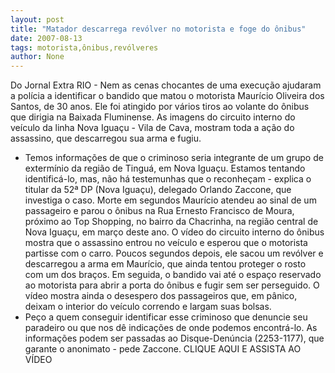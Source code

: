 ```yaml
---
layout: post
title: "Matador descarrega revólver no motorista e foge do ônibus"
date: 2007-08-13
tags: motorista,ônibus,revólveres
author: None
---
```

Do Jornal Extra
RIO - Nem as cenas chocantes de uma execu&ccedil;&atilde;o ajudaram a pol&iacute;cia a identificar o bandido que matou o motorista Maur&iacute;cio Oliveira dos Santos, de 30 anos. Ele foi atingido por v&aacute;rios tiros ao volante do &ocirc;nibus que dirigia na Baixada Fluminense. As imagens do circuito interno do ve&iacute;culo da linha Nova Igua&ccedil;u - Vila de Cava, mostram toda a a&ccedil;&atilde;o do assassino, que descarregou sua arma e fugiu.
- Temos informa&ccedil;&otilde;es de que o criminoso seria integrante de um grupo de exterm&iacute;nio da regi&atilde;o de Tingu&aacute;, em Nova Igua&ccedil;u. Estamos tentando identific&aacute;-lo, mas, n&atilde;o h&aacute; testemunhas que o reconhe&ccedil;am - explica o titular da 52&ordf; DP (Nova Igua&ccedil;u), delegado Orlando Zaccone, que investiga o caso.
Morte em segundos
Maur&iacute;cio atendeu ao sinal de um passageiro e parou o &ocirc;nibus na Rua Ernesto Francisco de Moura, pr&oacute;ximo ao Top Shopping, no bairro da Chacrinha, na regi&atilde;o central de Nova Igua&ccedil;u, em mar&ccedil;o deste ano. O v&iacute;deo do circuito interno do &ocirc;nibus mostra que o assassino entrou no ve&iacute;culo e esperou que o motorista partisse com o carro. Poucos segundos depois, ele sacou um rev&oacute;lver e descarregou a arma em Maur&iacute;cio, que ainda tentou proteger o rosto com um dos bra&ccedil;os.
Em seguida, o bandido vai at&eacute; o espa&ccedil;o reservado ao motorista para abrir a porta do &ocirc;nibus e fugir sem ser perseguido. O v&iacute;deo mostra ainda o desespero dos passageiros que, em p&acirc;nico, deixam o interior do ve&iacute;culo correndo e largam suas bolsas.
- Pe&ccedil;o a quem conseguir identificar esse criminoso que denuncie seu paradeiro ou que nos d&ecirc; indica&ccedil;&otilde;es de onde podemos encontr&aacute;-lo. As informa&ccedil;&otilde;es podem ser passadas ao Disque-Den&uacute;ncia (2253-1177), que garante o anonimato - pede Zaccone.
CLIQUE AQUI E ASSISTA AO V&Iacute;DEO
 